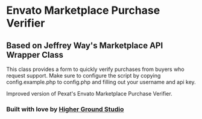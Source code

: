 # Envato Marketplace Purchase Verifier
## Based on Jeffrey Way's Marketplace API Wrapper Class

This class provides a form to quickly verify purchases from buyers who request support. 
Make sure to configure the script by copying config.example.php to config.php and filling out your username and api key.

Improved version of Pexat's Envato Marketplace Purchase Verifier.

### Built with love by [Higher Ground Studio](http://codecanyon.net/user/HigherGroundStudio?ref=highergroundstudio)

